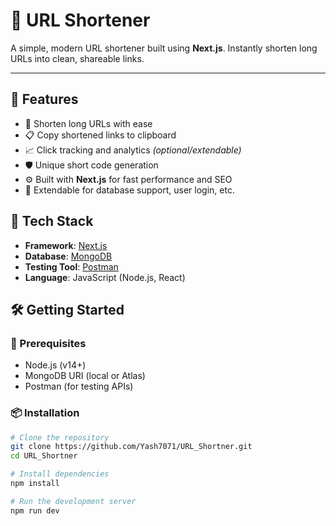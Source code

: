 # 🔗 URL Shortener

A simple, modern URL shortener built using **Next.js**. Instantly shorten long URLs into clean, shareable links.

---

## 📌 Features

- 🔗 Shorten long URLs with ease
- 📋 Copy shortened links to clipboard
- 📈 Click tracking and analytics *(optional/extendable)*
- 🛡️ Unique short code generation
- ⚙️ Built with **Next.js** for fast performance and SEO
- 🧠 Extendable for database support, user login, etc.

## 🚀 Tech Stack

- **Framework**: [Next.js](https://nextjs.org/)
- **Database**: [MongoDB](https://www.mongodb.com/)
- **Testing Tool**: [Postman](https://www.postman.com/)
- **Language**: JavaScript (Node.js, React)

## 🛠️ Getting Started

### 🔧 Prerequisites

- Node.js (v14+)
- MongoDB URI (local or Atlas)
- Postman (for testing APIs)

### 📦 Installation

```bash
# Clone the repository
git clone https://github.com/Yash7071/URL_Shortner.git
cd URL_Shortner

# Install dependencies
npm install

# Run the development server
npm run dev
```

